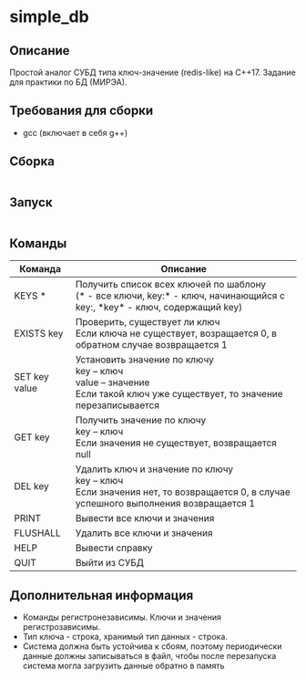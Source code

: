 # simple_db

## Описание
Простой аналог СУБД типа ключ-значение (redis-like) на C++17. Задание для практики по БД (МИРЭА).

## Требования для сборки
- gcc (включает в себя g++)

## Сборка
```

```
## Запуск
```

```
## Команды

Команда | Описание
--------|----------
KEYS * 	| Получить список всех ключей по шаблону<br />(\* - все ключи, key:\* - ключ, начинающийся с key:, \*key\* - ключ, содержащий key)
EXISTS key | Проверить, существует ли ключ<br /> Если ключа не существует, возращается 0, в обратном случае возвращается 1 
SET key value | Установить значение по ключу<br />key – ключ<br />value – значение<br />Если такой ключ уже существует, то значение перезаписывается
GET key | Получить значение по ключу<br />key – ключ<br />Если значения не существует, возвращается null
DEL key | Удалить ключ и значение по ключу<br />key – ключ<br />Если значения нет, то возвращается 0, в случае успешного выполнения возвращается 1
PRINT | Вывести все ключи и значения
FLUSHALL | Удалить все ключи и значения
HELP | Вывести справку
QUIT | Выйти из СУБД

## Дополнительная информация
- Команды регистронезависимы. Ключи и значения регистрозависимы.
- Тип ключа - строка, хранимый тип данных - строка.
- Система должна быть устойчива к сбоям, поэтому периодически данные должны записываться в файл, чтобы после перезапуска система могла загрузить данные обратно в память